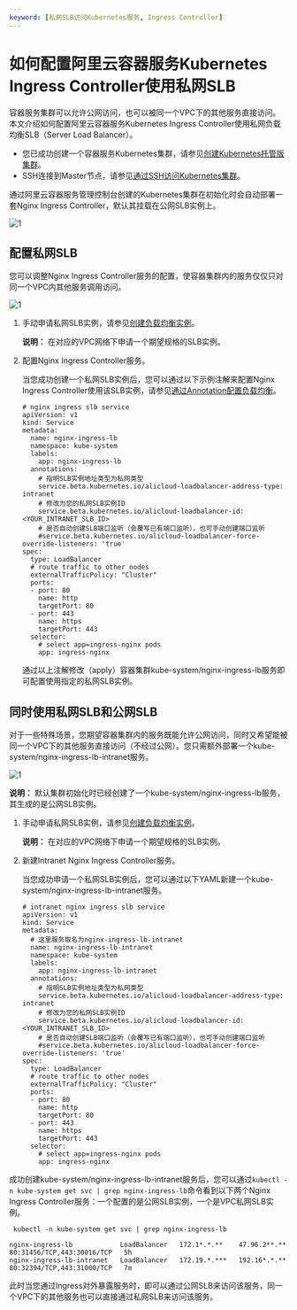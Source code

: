 ```yaml
---
keyword: [私网SLB访问Kubernetes服务, Ingress Controller]
---
```


# 如何配置阿里云容器服务Kubernetes Ingress Controller使用私网SLB

容器服务集群可以允许公网访问，也可以被同一个VPC下的其他服务直接访问。本文介绍如何配置阿里云容器服务Kubernetes Ingress Controller使用私网负载均衡SLB（Server Load Balancer）。

-   您已成功创建一个容器服务Kubernetes集群，请参见[创建Kubernetes托管版集群](/cn.zh-CN/Kubernetes集群用户指南/集群管理/创建集群/创建Kubernetes托管版集群.md)。
-   SSH连接到Master节点，请参见[通过SSH访问Kubernetes集群](/cn.zh-CN/Kubernetes集群用户指南/集群管理/连接集群/通过SSH访问Kubernetes集群.md)。

通过阿里云容器服务管理控制台创建的Kubernetes集群在初始化时会自动部署一套Nginx Ingress Controller，默认其挂载在公网SLB实例上。

![1](https://static-aliyun-doc.oss-accelerate.aliyuncs.com/assets/img/zh-CN/8063659951/p81310.png)

## 配置私网SLB

您可以调整Nginx Ingress Controller服务的配置，使容器集群内的服务仅仅只对同一个VPC内其他服务调用访问。

![1](https://static-aliyun-doc.oss-accelerate.aliyuncs.com/assets/img/zh-CN/8063659951/p81311.png)

1.  手动申请私网SLB实例，请参见[创建负载均衡实例](/cn.zh-CN/传统型负载均衡CLB/用户指南/实例/创建负载均衡实例.md)。

    **说明：** 在对应的VPC网络下申请一个期望规格的SLB实例。

2.  配置Nginx Ingress Controller服务。

    当您成功创建一个私网SLB实例后，您可以通过以下示例注解来配置Nginx Ingress Controller使用该SLB实例，请参见[通过Annotation配置负载均衡](/cn.zh-CN/Kubernetes集群用户指南/网络管理/Service管理/通过Annotation配置负载均衡.md)。

    ```
    # nginx ingress slb service
    apiVersion: v1
    kind: Service
    metadata:
      name: nginx-ingress-lb
      namespace: kube-system
      labels:
        app: nginx-ingress-lb
      annotations:
        # 指明SLB实例地址类型为私网类型
        service.beta.kubernetes.io/alicloud-loadbalancer-address-type: intranet
        # 修改为您的私网SLB实例ID
        service.beta.kubernetes.io/alicloud-loadbalancer-id: <YOUR_INTRANET_SLB_ID>
        # 是否自动创建SLB端口监听（会覆写已有端口监听），也可手动创建端口监听
        #service.beta.kubernetes.io/alicloud-loadbalancer-force-override-listeners: 'true'
    spec:
      type: LoadBalancer
      # route traffic to other nodes
      externalTrafficPolicy: "Cluster"
      ports:
      - port: 80
        name: http
        targetPort: 80
      - port: 443
        name: https
        targetPort: 443
      selector:
        # select app=ingress-nginx pods
        app: ingress-nginx
    ```

    通过以上注解修改（apply）容器集群kube-system/nginx-ingress-lb服务即可配置使用指定的私网SLB实例。


## 同时使用私网SLB和公网SLB

对于一些特殊场景，您期望容器集群内的服务既能允许公网访问，同时又希望能被同一个VPC下的其他服务直接访问（不经过公网）。您只需额外部署一个kube-system/nginx-ingress-lb-intranet服务。

![1](https://static-aliyun-doc.oss-accelerate.aliyuncs.com/assets/img/zh-CN/8063659951/p81334.png)

**说明：** 默认集群初始化时已经创建了一个kube-system/nginx-ingress-lb服务，其生成的是公网SLB实例。

1.  手动申请私网SLB实例，请参见[创建负载均衡实例](/cn.zh-CN/传统型负载均衡CLB/用户指南/实例/创建负载均衡实例.md)。

    **说明：** 在对应的VPC网络下申请一个期望规格的SLB实例。

2.  新建Intranet Nginx Ingress Controller服务。

    当您成功申请一个私网SLB实例后，您可以通过以下YAML新建一个kube-system/nginx-ingress-lb-intranet服务。

    ```
    # intranet nginx ingress slb service
    apiVersion: v1
    kind: Service
    metadata:
      # 这里服务取名为nginx-ingress-lb-intranet
      name: nginx-ingress-lb-intranet
      namespace: kube-system
      labels:
        app: nginx-ingress-lb-intranet
      annotations:
        # 指明SLB实例地址类型为私网类型
        service.beta.kubernetes.io/alicloud-loadbalancer-address-type: intranet
        # 修改为您的私网SLB实例ID
        service.beta.kubernetes.io/alicloud-loadbalancer-id: <YOUR_INTRANET_SLB_ID>
        # 是否自动创建SLB端口监听（会覆写已有端口监听），也可手动创建端口监听
        #service.beta.kubernetes.io/alicloud-loadbalancer-force-override-listeners: 'true'
    spec:
      type: LoadBalancer
      # route traffic to other nodes
      externalTrafficPolicy: "Cluster"
      ports:
      - port: 80
        name: http
        targetPort: 80
      - port: 443
        name: https
        targetPort: 443
      selector:
        # select app=ingress-nginx pods
        app: ingress-nginx
    ```


成功创建kube-system/nginx-ingress-lb-intranet服务后，您可以通过`kubectl -n kube-system get svc | grep nginx-ingress-lb`命令看到以下两个Nginx Ingress Controller服务：一个配置的是公网SLB实例，一个是VPC私网SLB实例。

```
 kubectl -n kube-system get svc | grep nginx-ingress-lb
```

```
nginx-ingress-lb            LoadBalancer   172.1*.*.**    47.96.2**.**   80:31456/TCP,443:30016/TCP   5h
nginx-ingress-lb-intranet   LoadBalancer   172.19.*.***   192.16*.*.**   80:32394/TCP,443:31000/TCP   7m
```

此时当您通过Ingress对外暴露服务时，即可以通过公网SLB来访问该服务，同一个VPC下的其他服务也可以直接通过私网SLB来访问该服务。

